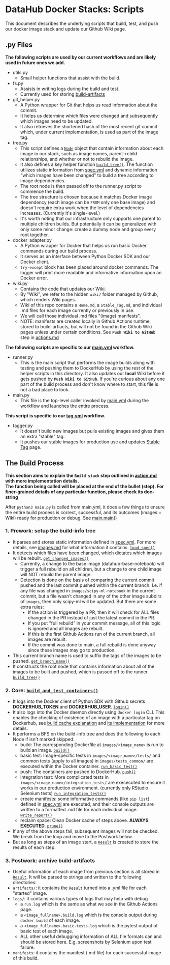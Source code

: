 # DataHub Docker Stacks: Scripts

This document describes the underlying scripts that build, test, and push our docker image stack and update our Github Wiki page.

## .py Files

**The following scripts are used by our current workflows and are likely used in future ones we add.**

- utils.py
  - Small helper functions that assist with the build.
- fs.py
  - Assists in writing logs during the build and test.
  - Currently used for storing [build-artifacts](#3-postwork-archive-build-artifacts)
- git_helper.py
  - A Python wrapper for Git that helps us read information about the commit.
  - It helps us determine which files were changed and subsequently which images need to be updated.
  - It also retrieves the shortened hash of the most recent git commit which, under current implementation, is used as part of the image tag.
- tree.py
  - This script defines a [`Node`](/scripts/tree.py#L8) object that contain information about each image in our stack, such as image names, parent->child relationships, and whether or not to rebuild the image.
  - It also defines a key helper function [`build_tree()`](/scripts/tree.py#L59). The function utilizes static information from [spec.yml](/images/spec.yml) and dynamic information "which images have been changed" to build a tree according to image dependencies.
  - The root node is then passed off to the runner.py script to commence the build.
  - The tree structure is chosen because it matches Docker image dependency (each image can be `FROM` only one base image) and doesn't require extra work when the level of dependencies increases. (Currently it's single-level.)
  - It's worth noting that our infrastructure only supports one parent to multiple children builds. But potentially it can be generalized with only some minor change: create a dummy node and group every root together.
- docker_adapter.py
  - A Python wrapper for Docker that helps us run basic Docker commands during our build process.
  - It serves as an interface between Python Docker SDK and our Docker client.
  - `try-except` block has been placed around docker commands. The logger will print more readable and informative information upon an Docker error.
- wiki.py
  - Contains the code that updates our Wiki.
  - By "Wiki", we refer to the hidden `wiki/` folder managed by Github, which renders Wiki pages.
  - Wiki of this repo contains a `Home.md`, a `Stable_Tag.md`, and individual .md files for each image currently or previously in use.
  - We will call those individual .md files "(image) manifests".
  - NOTE: manifests are created locally in Github Actions runtime, stored to build-arfiacts, but will not be found in the Github Wiki pages unless under certain conditions. See **`Push Wiki to GitHub`** step in [actions.md](actions.md)

**The following scripts are specific to our [main.yml](/.github/workflows/main.yml) workflow.**

- runner.py
  - This is the main script that performs the image builds along with testing and pushing them to DockerHub by using the rest of the helper scripts in this directory. It also updates our **local** Wiki before it gets pushed by **`Push Wiki to GitHub`**. If you're curious about any one part of the build process and don't know where to start, this file is not a bad place to look.
- main.py
  - This file is the top-level caller invoked by [main.yml](/.github/workflows/main.yml) during the workflow and launches the entire process.

**This script is specific to our [tag.yml](/.github/workflows/tag.yml) workflow.**

- tagger.py
  - It doesn't build new images but pulls existing images and gives them an extra "stable" tag.
  - It pushes our stable images for production use and updates [Stable Tag](https://github.com/ucsd-ets/datahub-docker-stack/wiki/Stable-Tag) page.

## The Build Process

**This section aims to explain the `Build stack` step outlined in [action.md](./actions.md/#pipeline-details) with more implementation details.**  
**The function being called will be placed at the end of the bullet (step). For finer-grained details of any particular function, please check its doc-string**

After `python3 main.py` is called from main.yml, it does a few things to ensure the entire build process is correct, successful, and its outcomes (images + Wiki) ready for production or debug. See [main.main()](/scripts/main.py#L15)

### 1. Prework: setup the build-info tree

- It parses and stores static information defined in [spec.yml](/images/spec.yml). For more details, see [images.md](./images.md/#image-stack-details) for what information it contains. [`load_spec()`](/scripts/tree.py#L41)
- It detects which files have been changed, which dictates which images will be rebuilt. [`get_changed_images()`](scripts/git_helper.py#L44)
  - Currently, a change to the base image (datahub-base-notebook) will trigger a full rebuild on all children, but a change to one child image will NOT rebuild the parent image.
  - Detection is done on the basis of comparing the current commit pushed and the last commit pushed within the current branch. I.e. if any file was changed in `images/scipy-ml-notebook` in the current commit, but a file wasn't changed in any of the other image subdirs of `images`, then only scipy-ml will be updated. But there are some extra rules:
    - If the action is triggered by a PR, then it will check for ALL files changed in the PR instead of just the latest commit in the PR.
    - If you put "full rebuild" in your commit message, all of this logic is ignored and all images are rebuilt.
    - If this is the first Github Actions run of the current branch, all images are rebuilt.
    - If the commit was done to main, a full rebuild is done anyway since these images may go to production.
- This current branch name is used to suffix the tags of the images to be pushed. [`get_branch_name()`](scripts/git_helper.py#L39)
- It constructs the root node that contains information about all of the images to be built and pushed, which is passed off to the runner. [`build_tree()`](/scripts/tree.py#L59)

### 2. Core: [`build_and_test_containers()`](/scripts/runner.py#L130)

- It logs into the Docker client of Python SDK with Github secrets **DOCKERHUB_TOKEN** and **DOCKERHUB_USER**. [`login()`](/scripts/docker_adapter.py#L86)
- It also logs into the Docker daemon directly using `docker login` CLI. This enables the checking of existence of an image with a particular tag on Dockerhub, see [build cache explanation](/Documentation/images.md#image-build-cache) and [its implementation](/scripts/docker_adapter.py#L315) for more details.
- It performs a BFS on the build-info tree and does the following to each Node if isn't marked skipped:
  - build: The corresponding Dockerfile at `images/<image_name>` is run to build an image. [`build()`](/scripts/docker_adapter.py#L31)
  - basic test: Image-specific tests in `images/<image_name>/tests/` and common tests (apply to all images) in `images/tests_common/` are executed within the Docker container. [`run_basic_test()`](/scripts/runner.py#L94)
  - push: The containers are pushed to DockerHub. [`push()`](/scripts/docker_adapter.py#L104)
  - integration test: More complicated tests in `images/<image_name>/integration_tests/` are exececuted to ensure it works in our production environment. (currently only RStudio Selenium tests) [`run_integration_tests()`](/scripts/runner.py#L111)
  - create manifests: some informative commands (like `pip list`) defined in [spec.yml](/images/spec.yml) are executed, and their console outputs are written to a formatted .md file for each individual image. [`write_report()`](/scripts/wiki.py#L127)
  - reclaim space: Clean Docker cache of steps above. **ALWAYS EXECUTED**. [`prune()`](/scripts/docker_adapter.py#L190)
- If any of the above steps fail, subsequent images will not be checked. We break from the loop and move to the Postwork below.
- But as long as steps of an image start, a [`Result`](/scripts/runner.py#L22) is created to store the results of each step.

### 3. Postwork: archive build-artifacts

- Useful information of each image from previous section is all stored in [`Result`](/scripts/runner.py#L22). It will be parsed to strings and written to the following directories:
- `artifacts/`: it contains the [`Result`](/scripts/runner.py#L22) turned into a .yml file for each "started" image.
- `logs/`: it contains various types of logs that may help with debug
  - a `run.log` which is the same as what we see in the Github Actions page.
  - a `<image_fullname>.build.log` which is the console output during `docker build` of each image.
  - a `<image_fullname>.basic-tests.log` which is the pytest output of basic test of each image.
  - ALL other useful debugging information of ALL file formats can and should be stored here. E.g. screenshots by Selenium upon test failure.
- `manifests`: it contains the manifest (.md file) for each successful image of this build.
